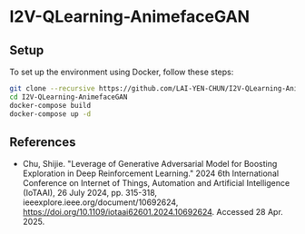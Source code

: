 # I2V-QLearning-AnimefaceGAN

## Setup

To set up the environment using Docker, follow these steps:
```bash
git clone --recursive https://github.com/LAI-YEN-CHUN/I2V-QLearning-AnimefaceGAN.git
cd I2V-QLearning-AnimefaceGAN
docker-compose build
docker-compose up -d
```

## References

- Chu, Shijie. "Leverage of Generative Adversarial Model for Boosting Exploration in Deep Reinforcement Learning." 2024 6th International Conference on Internet of Things, Automation and Artificial Intelligence (IoTAAI), 26 July 2024, pp. 315-318, ieeexplore.ieee.org/document/10692624, https://doi.org/10.1109/iotaai62601.2024.10692624. Accessed 28 Apr. 2025.